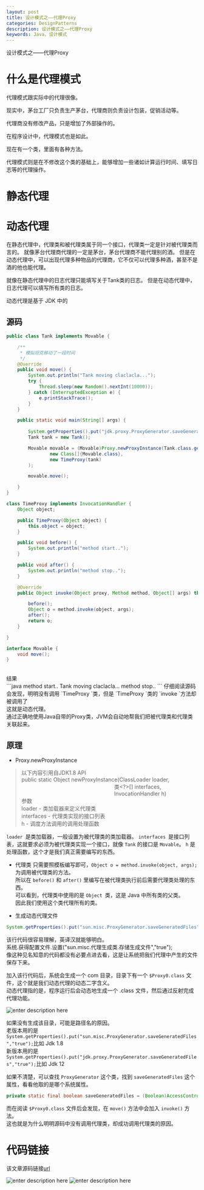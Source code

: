 ```yaml
---
layout: post
title: 设计模式之——代理Proxy
categories: DesignPatterns
description: 设计模式之——代理Proxy
keywords: Java，设计模式
---
```


设计模式之——代理Proxy

# 什么是代理模式

代理模式跟实际中的代理很像。

现实中，茅台工厂只负责生产茅台，代理商则负责设计包装，促销活动等。

代理商没有修改产品，只是增加了外部操作的。

在程序设计中，代理模式也是如此。

现在有一个类，里面有各种方法。

代理模式则是在不修改这个类的基础上，能够增加一些诸如计算运行时间、填写日志等的代理操作。

# 静态代理

# 动态代理
在静态代理中，代理类和被代理类属于同一个接口，代理类一定是针对被代理类而言的。
就像茅台代理商代理的一定是茅台，茅台代理商不能代理别的酒。
但是在动态代理中，可以出现代理多种物品的代理商，它不仅可以代理多种酒，甚至不是酒的他也能代理。

就像在静态代理中的日志代理只能填写关于Tank类的日志。
但是在动态代理中，日志代理可以填写所有类的日志。

动态代理是基于 JDK 中的

## 源码
```java
public class Tank implements Movable {

    /**
     * 模拟坦克移动了一段时间
     */
    @Override
    public void move() {
        System.out.println("Tank moving claclacla...");
        try {
            Thread.sleep(new Random().nextInt(10000));
        } catch (InterruptedException e) {
            e.printStackTrace();
        }
    }

    public static void main(String[] args) {
        
        System.getProperties().put("jdk.proxy.ProxyGenerator.saveGeneratedFiles","true");
        Tank tank = new Tank();

        Movable movable = (Movable)Proxy.newProxyInstance(Tank.class.getClassLoader(),
                new Class[]{Movable.class}, 
                new TimeProxy(tank)
        );

        movable.move();

    }
}

class TimeProxy implements InvocationHandler {
    Object object;

    public TimeProxy(Object object) {
        this.object = object;
    }

    public void before() {
        System.out.println("method start..");
    }

    public void after() {
        System.out.println("method stop..");
    }

    @Override
    public Object invoke(Object proxy, Method method, Object[] args) throws Throwable {

        before();
        Object o = method.invoke(object, args);
        after();
        return o;
    }

}

interface Movable {
    void move();
}
```
<br>
结果
<br>
```java
method start..
Tank moving claclacla...
method stop..
```
仔细阅读源码会发现，明明没有调用 `TimeProxy `类，但是 `TimeProxy `类的 `invoke `方法却被调用了<br>
这就是动态代理。<br>
通过正确地使用Java自带的Proxy类，JVM会自动地帮我们把被代理类和代理类关联起来。<br>

## 原理

- Proxy.newProxyInstance
> 以下内容引用自JDK1.8 API<br>
> public static Object newProxyInstance(ClassLoader loader,<br>
> &nbsp;&nbsp;&nbsp;&nbsp;&nbsp;&nbsp;&nbsp;&nbsp;&nbsp;&nbsp;&nbsp;&nbsp;&nbsp;&nbsp;&nbsp;&nbsp;&nbsp;&nbsp;&nbsp;&nbsp;&nbsp;&nbsp;&nbsp;&nbsp;&nbsp;&nbsp;&nbsp;&nbsp;&nbsp;&nbsp;&nbsp;&nbsp;&nbsp;&nbsp;&nbsp;&nbsp;&nbsp;&nbsp;&nbsp;&nbsp;&nbsp;&nbsp;&nbsp;&nbsp;&nbsp;&nbsp;&nbsp;&nbsp;&nbsp;&nbsp;&nbsp;&nbsp;&nbsp;&nbsp;&nbsp;&nbsp;&nbsp;&nbsp;&nbsp;&nbsp;&nbsp; 类\<?>[] interfaces,<br>
>&nbsp;&nbsp;&nbsp;&nbsp;&nbsp;&nbsp;&nbsp;&nbsp;&nbsp;&nbsp;&nbsp;&nbsp;&nbsp;&nbsp;&nbsp;&nbsp;&nbsp;&nbsp;&nbsp;&nbsp;&nbsp;&nbsp;&nbsp;&nbsp;&nbsp;&nbsp;&nbsp;&nbsp;&nbsp;&nbsp;&nbsp;&nbsp;&nbsp;&nbsp;&nbsp;&nbsp;&nbsp;&nbsp;&nbsp;&nbsp;&nbsp;&nbsp;&nbsp;&nbsp;&nbsp;&nbsp;&nbsp;&nbsp;&nbsp;&nbsp;&nbsp;&nbsp;&nbsp;&nbsp;&nbsp;&nbsp;&nbsp;&nbsp;&nbsp;&nbsp;&nbsp; InvocationHandler h)<br>
> 参数 <br>
> loader - 类加载器来定义代理类 <br>
> interfaces - 代理类实现的接口列表 <br>
> h - 调度方法调用的调用处理函数<br>

`loader `是类加载器，一般设置为被代理类的类加载器。
`interfaces `是接口列表，这就要求必须为被代理类实现一个接口，就像 `Tank` 的接口是 `Movable`。
`h` 是处理函数，这个才是我们真正需要编写的东西。

- 代理类
只需要照模板编写即可，`Object o = method.invoke(object, args);`为调用被代理类的方法。<br>
所以在 `before()` 和 `after()` 里编写在被代理类执行前后需要代理类处理的东西。<br>
可以看到，代理类中使用的是 `Object `类，这是 Java 中所有类的父类。<br>
因此我们使用这个类代理所有的类。<br>

- 生成动态代理文件<br>
```java
System.getProperties().put("sun.misc.ProxyGenerator.saveGeneratedFiles","true");
```
该行代码很容易理解，英译汉就能够明白。<br>
系统.获得配置文件.设置("sun.misc.代理生成类.存储生成文件","true");<br>
像这种见名知意的代码都没有必要点进去看，这是让系统把我们代理中产生的文件保存下来。<br>

加入该行代码后，系统会生成一个 com 目录，目录下有一个 `$Proxy0.class` 文件，这个就是我们动态代理的动态二字含义。<br>
动态代理指的是，程序运行后会动态地生成一个 .class 文件，然后通过反射完成代理功能。<br>

![enter description here](/images/posts/designpatterns/proxy/proxyfile.png)

如果没有生成该目录，可能是路径名的原因。<br>
老版本用的是`System.getProperties().put("sun.misc.ProxyGenerator.saveGeneratedFiles","true");`比如 Jdk 1.8<br>
新版本用的是`System.getProperties().put("jdk.proxy.ProxyGenerator.saveGeneratedFiles","true");`比如 Jdk 12<br>

如果不清楚，可以查找 `ProxyGenerator` 这个类，找到 `saveGeneratedFiles` 这个属性，看看他取的是哪个系统属性。<br>
```java
private static final boolean saveGeneratedFiles = (Boolean)AccessController.doPrivileged(new GetBooleanAction("sun.misc.ProxyGenerator.saveGeneratedFiles"));
```

而在阅读 `$Proxy0.class` 文件后会发现，在 `move()` 方法中会加入 `invoke()` 方法。<br>
这也就是为什么明明源码中没有调用代理类，却成功调用代理类的原因。<br>
# 代码链接
该文章源码链接[url](url)

![enter description here](/images/posts/designpatterns/proxy/01.png)
![enter description here](/images/posts/designpatterns/proxy/02.png)